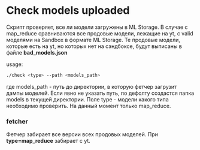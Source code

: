 # Check models uploaded

Скрипт проверяет, все ли модели загружены в ML Storage. В случае с map_reduce сравниваются все продовые модели, лежащие на yt, с valid моделями на Sandbox в формате ML Storage. Те продовые модели, которые есть на yt, но которых нет на сэндбоксе, будут выписаны в файле __bad_models.json__


usage:

```sh
./check <type> --path <models_path>
```

где models_path - путь до директории, в которую фетчер загрузит дампы моделей. Если явно не указать путь, по дефолту создастся папка models в текущей директории. Поле type - модели какого типа необходимо проверить. На данный момент только map_reduce.

### fetcher
Фетчер забирает все версии всех продовых моделей. При __type=map_reduce__ забирает с yt.
